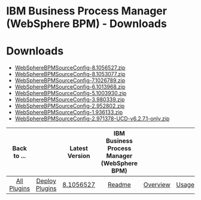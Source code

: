 
IBM Business Process Manager (WebSphere BPM) - Downloads
========================================================

# Downloads

- [WebSphereBPMSourceConfig-8.1056527.zip](https://raw.githubusercontent.com/UrbanCode/IBM-UCD-PLUGINS/main/files/WebSphereBPMSourceConfig/WebSphereBPMSourceConfig-8.1056527.zip)
- [WebSphereBPMSourceConfig-8.1053077.zip](https://raw.githubusercontent.com/UrbanCode/IBM-UCD-PLUGINS/main/files/WebSphereBPMSourceConfig/WebSphereBPMSourceConfig-8.1053077.zip)
- [WebSphereBPMSourceConfig-7.1026789.zip](https://raw.githubusercontent.com/UrbanCode/IBM-UCD-PLUGINS/main/files/WebSphereBPMSourceConfig/WebSphereBPMSourceConfig-7.1026789.zip)
- [WebSphereBPMSourceConfig-6.1013968.zip](https://raw.githubusercontent.com/UrbanCode/IBM-UCD-PLUGINS/main/files/WebSphereBPMSourceConfig/WebSphereBPMSourceConfig-6.1013968.zip)
- [WebSphereBPMSourceConfig-5.1003930.zip](https://raw.githubusercontent.com/UrbanCode/IBM-UCD-PLUGINS/main/files/WebSphereBPMSourceConfig/WebSphereBPMSourceConfig-5.1003930.zip)
- [WebSphereBPMSourceConfig-3.980339.zip](https://raw.githubusercontent.com/UrbanCode/IBM-UCD-PLUGINS/main/files/WebSphereBPMSourceConfig/WebSphereBPMSourceConfig-3.980339.zip)
- [WebSphereBPMSourceConfig-2.952802.zip](https://raw.githubusercontent.com/UrbanCode/IBM-UCD-PLUGINS/main/files/WebSphereBPMSourceConfig/WebSphereBPMSourceConfig-2.952802.zip)
- [WebSphereBPMSourceConfig-1.936133.zip](https://raw.githubusercontent.com/UrbanCode/IBM-UCD-PLUGINS/main/files/WebSphereBPMSourceConfig/WebSphereBPMSourceConfig-1.936133.zip)
- [WebSphereBPMSourceConfig-2.971378-UCD-v6.2.7.1-only.zip](https://raw.githubusercontent.com/UrbanCode/IBM-UCD-PLUGINS/main/files/WebSphereBPMSourceConfig/WebSphereBPMSourceConfig-2.971378-UCD-v6.2.7.1-only.zip)

|Back to ...||Latest Version|IBM Business Process Manager (WebSphere BPM) ||||
| :---: | :---: | :---: | :---: | :---: | :---: | :---: |
|[All Plugins](../../index.md)|[Deploy Plugins](../README.md)|[8.1056527](https://raw.githubusercontent.com/UrbanCode/IBM-UCD-PLUGINS/main/files/WebSphereBPMSourceConfig/WebSphereBPMSourceConfig-8.1056527.zip)|[Readme](README.md)|[Overview](overview.md)|[Usage](usage.md)|[Settings](settings.md)|
